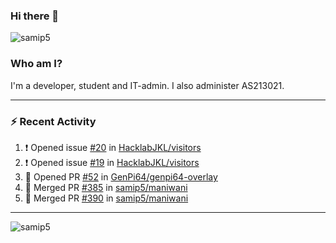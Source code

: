 ### Hi there 👋

<img src="https://komarev.com/ghpvc/?username=samip5&style=flat-square" alt="samip5" />

### Who am I?
I'm a developer, student and IT-admin. I also administer AS213021.

---
### :zap: Recent Activity
<!--START_SECTION:activity-->
1. ❗️ Opened issue [#20](https://github.com/HacklabJKL/visitors/issues/20) in [HacklabJKL/visitors](https://github.com/HacklabJKL/visitors)
2. ❗️ Opened issue [#19](https://github.com/HacklabJKL/visitors/issues/19) in [HacklabJKL/visitors](https://github.com/HacklabJKL/visitors)
3. 💪 Opened PR [#52](https://github.com/GenPi64/genpi64-overlay/pull/52) in [GenPi64/genpi64-overlay](https://github.com/GenPi64/genpi64-overlay)
4. 🎉 Merged PR [#385](https://github.com/samip5/maniwani/pull/385) in [samip5/maniwani](https://github.com/samip5/maniwani)
5. 🎉 Merged PR [#390](https://github.com/samip5/maniwani/pull/390) in [samip5/maniwani](https://github.com/samip5/maniwani)
<!--END_SECTION:activity-->
---

<img align="center" src="https://github-readme-stats.vercel.app/api?username=samip5&show_icons=true" alt="samip5" />
